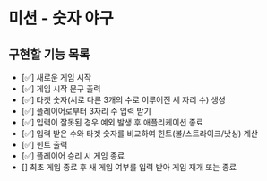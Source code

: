 # 미션 - 숫자 야구

## 구현할 기능 목록
+ [✅] 새로운 게임 시작
+ [✅] 게임 시작 문구 출력
+ [✅] 타겟 숫자(서로 다른 3개의 수로 이루어진 세 자리 수) 생성
+ [✅] 플레이어로부터 3자리 수 입력 받기
+ [✅] 입력이 잘못된 경우 예외 발생 후 애플리케이션 종료
+ [✅] 입력 받은 수와 타겟 숫자를 비교하여 힌트(볼/스트라이크/낫싱) 계산
+ [✅] 힌트 출력
+ [✅] 플레이어 승리 시 게임 종료
+ [] 최초 게임 종료 후 새 게임 여부를 입력 받아 게임 재개 또는 종료